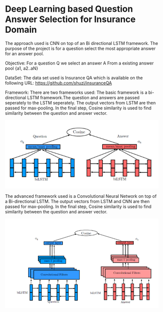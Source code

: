 # Deep Learning based Question Answer Selection for Insurance Domain
The approach used is CNN on top of an Bi directional LSTM framework.
The purpose of the project is for a question select the most appropriate answer for an answer pool.

Objective: For a question Q we select an answer A From a existing answer pool {a1, a2..aN}

DataSet: The data set used is  Insurance QA which is available on the following URL: https://github.com/shuzi/insuranceQA

Framework:
There are two frameworks used:
The basic framework  is a bi-directional LSTM framework.The question and answers are passed seperately to the LSTM seperately.
The output vectors from LSTM are then passed for max-pooling.
In the final step, Cosine similarity is used to find similarity between the question and answer vector.

![BASIC BI-LSTM FRAMEWORK](https://github.com/srinathkv1992/Deep-Learning-based-Question-Answer-Selection-for-Insurance-Domain/blob/master/LSTM.PNG)

The advanced framework used is a Convolutional Neural Network on top of a Bi-directional LSTM.
The output vectors from LSTM and CNN are then passed for max-pooling.
In the final step, Cosine similarity is used to find similarity between the question and answer vector.

![BI-LSTM / CNN FRAMEWORK](https://github.com/srinathkv1992/Deep-Learning-based-Question-Answer-Selection-for-Insurance-Domain/blob/master/LSTMCNN.PNG)




